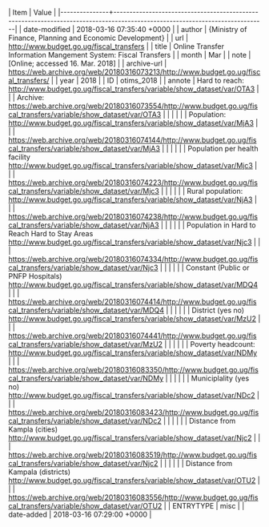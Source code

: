 | Item          | Value                                                                                                                       |
|---------------+-----------------------------------------------------------------------------------------------------------------------------|
| date-modified | 2018-03-16 07:35:40 +0000                                                                                                   |
| author        | {Ministry of Finance, Planning and Economic Development}                                                                    |
| url           | http://www.budget.go.ug/fiscal_transfers                                                                                    |
| title         | Online Transfer Information Mangement System: Fiscal Transfers                                                              |
| month         | Mar                                                                                                                         |
| note          | [Online; accessed 16. Mar. 2018]                                                                                            |
| archive-url   | https://web.archive.org/web/20180316073213/http://www.budget.go.ug/fiscal_transfers/                                        |
| year          | 2018                                                                                                                        |
| ID            | otims_2018                                                                                                                  |
| annote        | Hard to reach: http://www.budget.go.ug/fiscal_transfers/variable/show_dataset/var/OTA3                                      |
|               | Archive: https://web.archive.org/web/20180316073554/http://www.budget.go.ug/fiscal_transfers/variable/show_dataset/var/OTA3 |
|               |                                                                                                                             |
|               | Population: http://www.budget.go.ug/fiscal_transfers/variable/show_dataset/var/MjA3                                         |
|               | https://web.archive.org/web/20180316074144/http://www.budget.go.ug/fiscal_transfers/variable/show_dataset/var/MjA3          |
|               |                                                                                                                             |
|               | Population per health facility http://www.budget.go.ug/fiscal_transfers/variable/show_dataset/var/Mjc3                      |
|               | https://web.archive.org/web/20180316074223/http://www.budget.go.ug/fiscal_transfers/variable/show_dataset/var/Mjc3          |
|               |                                                                                                                             |
|               | Rural population: http://www.budget.go.ug/fiscal_transfers/variable/show_dataset/var/NjA3                                   |
|               | https://web.archive.org/web/20180316074238/http://www.budget.go.ug/fiscal_transfers/variable/show_dataset/var/NjA3          |
|               |                                                                                                                             |
|               | Population in Hard to Reach Hard to Stay Areas http://www.budget.go.ug/fiscal_transfers/variable/show_dataset/var/Njc3      |
|               | https://web.archive.org/web/20180316074334/http://www.budget.go.ug/fiscal_transfers/variable/show_dataset/var/Njc3          |
|               |                                                                                                                             |
|               | Constant (Public or PNFP Hospitals) http://www.budget.go.ug/fiscal_transfers/variable/show_dataset/var/MDQ4                 |
|               | https://web.archive.org/web/20180316074414/http://www.budget.go.ug/fiscal_transfers/variable/show_dataset/var/MDQ4          |
|               |                                                                                                                             |
|               | District (yes no) http://www.budget.go.ug/fiscal_transfers/variable/show_dataset/var/MzU2                                   |
|               | https://web.archive.org/web/20180316074441/http://www.budget.go.ug/fiscal_transfers/variable/show_dataset/var/MzU2          |
|               |                                                                                                                             |
|               | Poverty headcount: http://www.budget.go.ug/fiscal_transfers/variable/show_dataset/var/NDMy                                  |
|               | https://web.archive.org/web/20180316083350/http://www.budget.go.ug/fiscal_transfers/variable/show_dataset/var/NDMy          |
|               |                                                                                                                             |
|               | Municiplality (yes no) http://www.budget.go.ug/fiscal_transfers/variable/show_dataset/var/NDc2                              |
|               | https://web.archive.org/web/20180316083423/http://www.budget.go.ug/fiscal_transfers/variable/show_dataset/var/NDc2          |
|               |                                                                                                                             |
|               | Distance from Kampla (cities) http://www.budget.go.ug/fiscal_transfers/variable/show_dataset/var/Njc2                       |
|               | https://web.archive.org/web/20180316083519/http://www.budget.go.ug/fiscal_transfers/variable/show_dataset/var/Njc2          |
|               |                                                                                                                             |
|               | Distance from Kampala (districts) http://www.budget.go.ug/fiscal_transfers/variable/show_dataset/var/OTU2                   |
|               | https://web.archive.org/web/20180316083556/http://www.budget.go.ug/fiscal_transfers/variable/show_dataset/var/OTU2          |
| ENTRYTYPE     | misc                                                                                                                        |
| date-added    | 2018-03-16 07:29:00 +0000                                                                                                   |